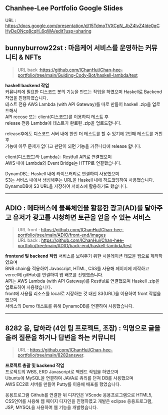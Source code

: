 ## Chanhee-Lee Portfolio Google Slides     
URL : <https://docs.google.com/presentation/d/15TdmoTVXCpN_JbZ4lvZ4Ide0qCHyDeONcq8cqH_6qWA/edit?usp=sharing>       


## bunnyburrow22st : 마음케어 서비스를 운영하는 커뮤니티 & NFTs      
>URL back :<https://github.com/IChanHui/Chan-hee-portfolio/tree/main/Guiding-Cody-Bot/haskell-lambda/test>      

**haskell backend 작업**      
커뮤니티에 필요한 디스코드 봇의 기능을 만드는 작업을 하였으며 Haskell로 Backend 작업을 진행하였습니다.      
테스트 전용 AWS Lambda (with API Gateway)를 따로 만들어 haskell .zip을 업로드해서         
API recose 또는 client(디스코드)를 이용하여 테스트 후        
release 전용 Lambda에 테스트가 완료된 .zip을 업로드합니다.      

release후에도 디스코드 서버 내에 한번 더 테스트를 할 수 있기에 2번째 테스트를 거친 후      
기능에 아무 문제가 없다고 판단이 되면 기능을 커뮤니티에 release 합니다.      

client(디스코드)와 Lambda는 Restfull API로 연결했으며      
AWS 내에 Lambda와 Event Bridge는 HTTP로 연결했습니다.     
  
DynamDB는 Haskell 내에 라이브러리로 연결하여 사용했으며       
S3는 서비스 내에서 생성해주는 URL을 Haskell 내에 하드코딩하여 사용했습니다.     
DynamoDB에 S3 URL을 저장하여 서비스에 활용하기도 했습니다.     
      

----





## ADIO : 메타버스에 블록체인을 활용한 광고(AD)를 달아주고 유저가 광고를 시청하면 토큰을 얻을 수 있는 서비스       
>URL front : <https://github.com/IChanHui/Chan-hee-portfolio/tree/main/ADIO/front-end/images>      
>URL back : <https://github.com/IChanHui/Chan-hee-portfolio/tree/main/ADIO/back-end/haskell-lambda/test>

**frontend 및 backend 작업**
서비스를 보여주기 위한 시뮬레이션 데모을 웹으로 제작하였으며      
BNB chain을 적용하여 Javascript, HTML, CSS를 사용해 페이지에  제작하고 vercel에 gitHub를 연결하여 웹 배포를 진행했습니다.      
API는 AWS Lambda (with API Gateway)를 Restful로 연결했으며  Haskell .zip을 업로드하여 사용했습니다.      
front에 사용될 리소스를 local로 저장하는 것 대신 S3(URL)을 이용하여 front 작업을 했으며       
서비스의 Demo 테스트를 위해 DynamoDB를 연결하여 사용했습니다.      


----
     
## 8282 응, 답하라 (4인 팀 프로젝트, 조장) : 익명으로 글을 올려 질문을 하거나 답변을 하는 커뮤니티             
> URL : <https://github.com/IChanHui/Chan-hee-portfolio/tree/main/8282answer>.         


**프로젝트 총괄 및 backend 작업**              
프로젝트의 WBS, ERD Javascript로 백엔드 작업을 하였으며       
Ubuntu에 MySQL을 연결하여 JAVA로 쿼리를 던져 DB를 사용했으며      
AWS EC2로 서버를 만들어 Putty를 이용해 배포를 했었습니다.       

응용프로그램 Github를 연결한 뒤 디자인은 VScode 응용프로그램으로 HTML5,       
CSS언어를 사용해 웹 페이지 디자인을 진행하였고 개발은 eclipse 응용프로그램,       
JSP, MYSQL을 사용하여 웹 기능을 개발했습니다.        







